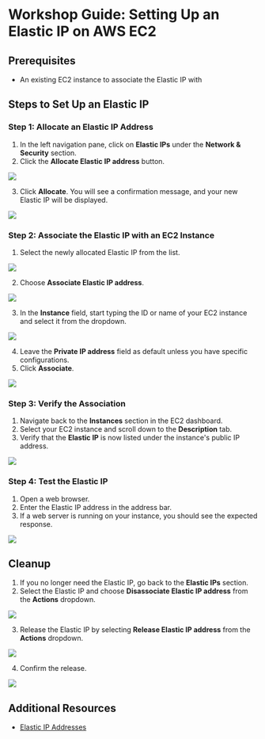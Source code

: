 # Workshop Guide: Setting Up an Elastic IP on AWS EC2

## Prerequisites
- An existing EC2 instance to associate the Elastic IP with

## Steps to Set Up an Elastic IP

### Step 1: Allocate an Elastic IP Address
1. In the left navigation pane, click on **Elastic IPs** under the **Network & Security** section.
2. Click the **Allocate Elastic IP address** button.

![](img/EIA/EIA-01.png)

3. Click **Allocate**. You will see a confirmation message, and your new Elastic IP will be displayed.

![](img/EIA/EIA-02.png)

### Step 2: Associate the Elastic IP with an EC2 Instance
1. Select the newly allocated Elastic IP from the list.

![](img/EIA/EIA-03.png)

2. Choose **Associate Elastic IP address**.

![](img/EIA/EIA-04.png)

3. In the **Instance** field, start typing the ID or name of your EC2 instance and select it from the dropdown.

![](img/EIA/EIA-05.png)

4. Leave the **Private IP address** field as default unless you have specific configurations.
5. Click **Associate**.

![](img/EIA/EIA-06.png)

### Step 3: Verify the Association
1. Navigate back to the **Instances** section in the EC2 dashboard.
2. Select your EC2 instance and scroll down to the **Description** tab.
3. Verify that the **Elastic IP** is now listed under the instance's public IP address.
  
![](img/EIA/EIA-06-01.png)


### Step 4: Test the Elastic IP
1. Open a web browser.
2. Enter the Elastic IP address in the address bar.
3. If a web server is running on your instance, you should see the expected response.

![](img/EIA/EIA-07.png)

## Cleanup
1. If you no longer need the Elastic IP, go back to the **Elastic IPs** section.
2. Select the Elastic IP and choose **Disassociate Elastic IP address** from the **Actions** dropdown.

![](img/EIA/EIA-08.png)

3. Release the Elastic IP by selecting **Release Elastic IP address** from the **Actions** dropdown.

![](img/EIA/EIA-09.png)

4. Confirm the release.

![](img/EIA/EIA-10.png)

## Additional Resources
- [Elastic IP Addresses](https://docs.aws.amazon.com/AWSEC2/latest/UserGuide/elastic-ip-addresses-eip.html)


